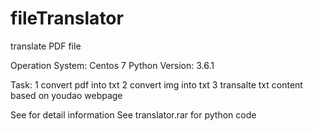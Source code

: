 # fileTranslator
translate PDF file

Operation System: Centos 7
Python Version: 3.6.1

Task:
1 convert pdf into txt 
2 convert img into txt
3 transalte txt content based on youdao webpage

See <translator project> for detail information
See translator.rar for python code 
  

